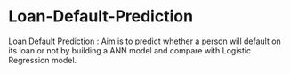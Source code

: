 # Loan-Default-Prediction
Loan Default Prediction : Aim is to predict whether a person will default on its loan or not by building a ANN model and compare with Logistic Regression model.



